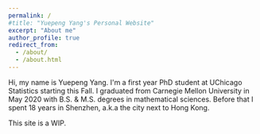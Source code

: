 ```yaml
---
permalink: /
#title: "Yuepeng Yang's Personal Website"
excerpt: "About me"
author_profile: true
redirect_from: 
  - /about/
  - /about.html
---
```


Hi, my name is Yuepeng Yang. I'm a first year PhD student at UChicago Statistics starting this Fall. I graduated from Carnegie Mellon University in May 2020 with B.S. & M.S. degrees in mathematical sciences. Before that I spent 18 years in Shenzhen, a.k.a the city next to Hong Kong.

This site is a WIP.